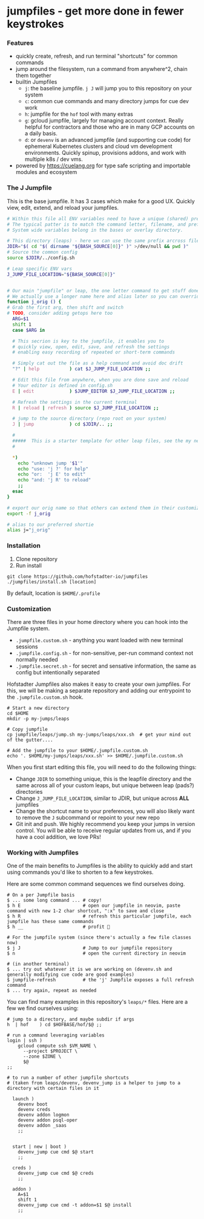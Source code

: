 # jumpfiles - get more done in fewer keystrokes


### Features

- quickly create, refresh, and run terminal "shortcuts" for common commands
- jump around the filesystem, run a command from anywhere^2, chain them together
- builtin Jumpfiles
    - `j`: the baseline jumpfile. `j J` will jump you to this repository on your system
    - `c`: common cue commands and many directory jumps for cue dev work
    - `h`: jumpfile for the `hof` tool with many extras
    - `g`: gcloud jumpfile, largely for managing account context. Really helpful for contractors and those who are in many GCP accounts on a daily basis.
    - `d`: or `devenv` is an advanced jumpfile (and supporting cue code) for ephemeral Kubernetes clusters and cloud vm development environments. Quickly spinup, provisions addons, and work with multiple k8s / dev vms.
- powered by https://cuelang.org for type safe scripting and importable modules and ecosystem

### The J Jumpfile

This is the base jumpfile. It has 3 cases which make for a good UX.
Quickly view, edit, extend, and reload your jumpfiles.

```bash
# Within this file all ENV variables need to have a unique (shared) prefix.
# The typical patter is to match the command letter, filename, and prefix the same.
# System wide variables belong in the bases or overlay directory.

# This directory (leaps) - here we can use the same prefix arcross files at the same level (different dirs still require different prefixes, which is why we do it)
JDIR="$( cd "$( dirname "${BASH_SOURCE[0]}" )" >/dev/null && pwd )"
# Source the common config
source $JDIR/../config.sh

# Leap specific ENV vars
J_JUMP_FILE_LOCATION="${BASH_SOURCE[0]}"


# Our main "jumpfile" or leap, the one letter command to get stuff done
# We actually use a longer name here and alias later so you can override it
function j_orig () {
# Grab the first arg, then shift and switch
# TODO, consider adding getops here too
  ARG=$1
  shift 1
  case $ARG in

  # This secrion is key to the jumpfile, it enables you to
  # quickly view, open, edit, save, and refresh the settings
  # enabling easy recording of repeated or short-term commands

  # Simply cat out the file as a help command and avoid doc drift
  "?" | help           ) cat $J_JUMP_FILE_LOCATION ;;

  # Edit this file from anywhere, when you are done save and reload
  # Your editor is defined in config.sh
  E | edit             ) $JUMP_EDITOR $J_JUMP_FILE_LOCATION ;;

  # Refresh the settings in the current terminal
  R | reload | refresh ) source $J_JUMP_FILE_LOCATION ;;

  # jump to the source directory (repo root on your system)
  J | jump             ) cd $JDIR/.. ;;

  #
  #####  This is a starter template for other leap files, see the my neighbors for examples of what you can put here
  #

  *) 
    echo "unknown jump '$1'"
    echo "use: 'j ?' for help"
    echo "or:  'j E' to edit"
    echo "and: 'j R' to reload"
    ;;
  esac
}

# export our orig name so that others can extend them in their customizations without the need to edit this file
export -f j_orig

# alias to our preferred shortie
alias j="j_orig"

```

### Installation

1. Clone repository
2. Run install

```
git clone https://github.com/hofstadter-io/jumpfiles
./jumpfiles/install.sh [location]
```

By default, location is `$HOME/.profile`


### Customization

There are three files in your home directory
where you can hook into the Jumpfile system.

- `.jumpfile.custom.sh` - anything you want loaded with new terminal sessions
- `.jumpfile.config.sh` - for non-sensitive, per-run command context not normally needed
- `.jumpfile.secret.sh` - for secret and sensative information, the same as config but intentionally separated

Hofstadter Jumpfiles also makes it easy to create your own jumpfiles.
For this, we will be making a separate repository and adding our entrypoint
to the `.jumpfile.custom.sh` hook.

```
# Start a new directory
cd $HOME
mkdir -p my-jumps/leaps

# Copy jumpfile
cp jumpfile/leaps/jump.sh my-jumps/leaps/xxx.sh  # get your mind out of the gutter....

# Add the jumpfile to your $HOME/.jumpfile.custom.sh 
echo '. $HOME/my-jumps/leaps/xxx.sh' >> $HOME/.jumpfile.custom.sh
```

When you first start editing this file, you will need to do the following things:

- Change `JDIR` to something unique, this is the leapfile directory and the same across
  all of your custom leaps, but unique between leap (pads?) directories
- Change `J_JUMP_FILE_LOCATION`, similar to JDIR, but unique across __ALL__ jumpfiles
- Change the shortcut name to your preferences, you will also likely want to remove the `J` subcommand or repoint to your new repo
- Git init and push. We highly recommend you keep your jumps in version control. You will be able to receive regular updates from us, and if you have a cool addition, we love PRs!

### Working with Jumpfiles

One of the main benefits to Jumpfiles is
the ability to quickly add and start using
commands you'd like to shorten to a few keystrokes.

Here are some common command sequences we find ourselves doing.

```
# On a per Jumpfile basis
$ ... some long command ... # copy!
$ h E                       # open our jumpfile in neovim, paste command with new 1-2 char shortcut, ":x" to save and close
$ h R                       # refresh this particular jumpfile, each jumpfile has these same commands
$ h __                      # profit 🤑

# For the jumpfile system (since there's actually a few file classes now)
$ j J                       # Jump to our jumpfile repository
$ n                         # open the current directory in neovim

# (in another terminal)
$ ... try out whatever it is we are working on (devenv.sh and generally modifying cue code are good examples)
$ jumpfile-refresh          # the 'j' Jumpfile exposes a full refresh command
$ ... try again, repeat as needed
```

You can find many examples in this repository's `leaps/*` files.
Here are a few we find ourselves using:

```
# jump to a directory, and maybe subdir if args
h  | hof    ) cd $HOFBASE/hof/$@ ;;

# run a command leveraging variables
login | ssh )
    gcloud compute ssh $VM_NAME \
      --project $PROJECT \
      --zone $ZONE \
      $@
;;

# to run a number of other jumpfile shortcuts
# (taken from leaps/devenv, devenv_jump is a helper to jump to a directory with certain files in it

  launch )
    devenv boot
    devenv creds
    devenv addon logmon
    devenv addon psql-oper
    devenv addon _saas
    ;;


  start | new | boot )
    devenv_jump cue cmd $@ start
    ;;

  creds )
    devenv_jump cue cmd $@ creds
    ;;

  addon )
    A=$1
    shift 1
    devenv_jump cue cmd -t addon=$1 $@ install
    ;;

```


